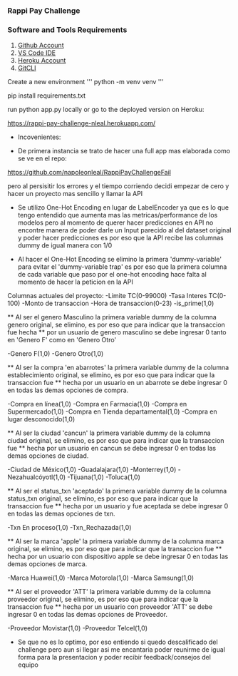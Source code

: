 ### Rappi Pay Challenge

### Software and Tools Requirements

1. [Github Account](https://github.com)
2. [VS Code IDE](https://code.visualstudio.com)
3. [Heroku Account](https://heroku.com)
4. [GitCLI](https://git-scm.com)

Create a new environment
'''
python -m venv venv
'''

pip install requirements.txt

run python app.py locally or go to the deployed version on Heroku: 

https://rappi-pay-challenge-nleal.herokuapp.com/

* Incovenientes:
- De primera instancia se trato de hacer una full app mas elaborada como se ve en el repo:

https://github.com/napoleonleal/RappiPayChallengeFail

pero al persisitir los errores y el tiempo corriendo decidi empezar de cero y hacer un proyecto mas sencillo y llamar la API

- Se utilizo One-Hot Encoding en lugar de LabelEncoder ya que es lo que tengo entendido que aumenta mas las metricas/performance de los modelos pero al momento de querer hacer predicciones en API no encontre manera de poder darle un Input parecido al del dataset original y poder hacer predicciones es por eso que la API recibe las columnas dummy de igual manera con 1/0

- Al hacer el One-Hot Encoding se elimino la primera 'dummy-variable' para evitar el 'dummy-variable trap' es por eso que la primera columna de cada variable que paso por el one-hot encoding hace falta al momento de hacer la peticion en la API

Columnas actuales del proyecto:
-Limite TC(0-99000)
-Tasa Interes TC(0-100)
-Monto de transaccion
-Hora de transaccion(0-23)
-is_prime(1,0)

** Al ser el genero Masculino la primera variable dummy de la columna genero original, se elimino, es por eso que para indicar que la transaccion fue hecha
** por un usuario de genero masculino se debe ingresar 0 tanto en 'Genero F' como en 'Genero Otro'

-Genero F(1,0)
-Genero Otro(1,0)

** Al ser la compra 'en abarrotes' la primera variable dummy de la columna establecimiento original, se elimino, es por eso que para indicar que la transaccion fue 
** hecha por un usuario en un abarrote se debe ingresar 0 en todas las demas opciones de compra.

-Compra en línea(1,0)
-Compra en Farmacia(1,0)
-Compra en Supermercado(1,0)
-Compra en Tienda departamental(1,0)
-Compra en lugar desconocido(1,0)

** Al ser la ciudad 'cancun' la primera variable dummy de la columna ciudad original, se elimino, es por eso que para indicar que la transaccion fue 
** hecha por un usuario en cancun se debe ingresar 0 en todas las demas opciones de ciudad.

-Ciudad de México(1,0)
-Guadalajara(1,0)
-Monterrey(1,0)
-Nezahualcóyotl(1,0)
-Tijuana(1,0)
-Toluca(1,0)

** Al ser el status_txn 'aceptado' la primera variable dummy de la columna status_txn original, se elimino, es por eso que para indicar que la transaccion fue 
** hecha por un usuario y fue aceptada se debe ingresar 0 en todas las demas opciones de txn.

-Txn En proceso(1,0)
-Txn_Rechazada(1,0)

** Al ser la marca 'apple' la primera variable dummy de la columna marca original, se elimino, es por eso que para indicar que la transaccion fue 
** hecha por un usuario con dispositivo apple se debe ingresar 0 en todas las demas opciones de marca.

-Marca Huawei(1,0)
-Marca Motorola(1,0)
-Marca Samsung(1,0)

** Al ser el proveedor 'ATT' la primera variable dummy de la columna proveedor original, se elimino, es por eso que para indicar que la transaccion fue 
** hecha por un usuario con proveedor 'ATT' se debe ingresar 0 en todas las demas opciones de Proveedor.

-Proveedor Movistar(1,0)
-Proveedor Telcel(1,0)

* Se que no es lo optimo, por eso entiendo si quedo descalificado del challenge pero aun si llegar asi me encantaria poder reunirme de igual forma para la presentacion y poder recibir feedback/consejos del equipo
